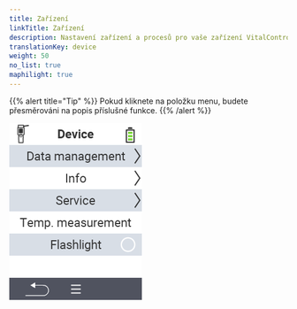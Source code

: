 ```yaml
---
title: Zařízení
linkTitle: Zařízení
description: Nastavení zařízení a procesů pro vaše zařízení VitalControl
translationKey: device
weight: 50
no_list: true
maphilight: true
---
```

{{% alert title="Tip" %}}
Pokud kliknete na položku menu, budete přesměrováni na popis příslušné funkce.
{{% /alert %}}

<img src="images/menu.png" alt="Zařízení VitalControl" title="Zařízení" usemap="#workmap" class="maphilight" />

<map name="workmap">
  <area shape="rect" coords="2,40,238,80" alt="Správa dat" title="Spusťte zálohování dat, exportujte svá data a resetujte zařízení&#10;Kliknutí myší: otevřít dokumentaci" href="/cs/docs/device/data-management/">
  <area shape="rect" coords="2,80,238,120" alt="Info" title="Zobrazte důležité informace o softwaru a hardwaru&#10;Kliknutí myší: otevřít dokumentaci" href="/cs/docs/device/info/">
  <area shape="rect" coords="2,120,238,160" alt="Servis" title="Zkontrolujte ovladače zařízení, aktualizujte firmware a proveďte test dosahu&#10;Kliknutí myší: otevřít dokumentaci" href="/cs/docs/device/service/">
  <area shape="rect" coords="2,160,238,200" alt="Měření teploty" title="Otestujte měření teploty vašeho zařízení&#10;Kliknutí myší: otevřít dokumentaci" href="/cs/docs/device/temperature-measurement/">
  <area shape="rect" coords="2,200,238,240" alt="Svítilna" title="Zapněte nebo vypněte světlo na vašem zařízení VitalControl&#10;Kliknutí myší: otevřít dokumentaci" href="/cs/docs/device/flashlight/">

  <area shape="rect" coords="2,282,97,318" alt="Zpět" title="Přeskočit o úroveň zpět" href="/cs/docs/menu/mainmenu/">
</map>
